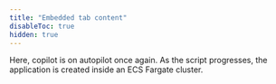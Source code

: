 ```yaml
---
title: "Embedded tab content"
disableToc: true
hidden: true
---
```


Here, copilot is on autopilot once again.   As the script progresses, the application is created inside an ECS Fargate cluster.